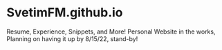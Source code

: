 # SvetimFM.github.io
Resume, Experience, Snippets, and More!
Personal Website in the works, Planning on having it up by 8/15/22, stand-by!
